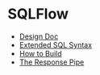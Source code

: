 # SQLFlow

- [Design Doc](doc/design.md)
- [Extended SQL Syntax](doc/sql_parser.md)
- [How to Build](doc/build.md)
- [The Response Pipe](doc/pipe.md)
